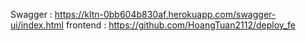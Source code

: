 Swagger : https://kltn-0bb604b830af.herokuapp.com/swagger-ui/index.html
frontend : https://github.com/HoangTuan2112/deploy_fe
